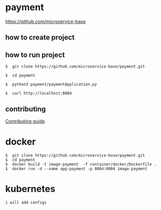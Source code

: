 # payment

https://github.com/microservice-base


## how to create project


## how to run project

```
$  git clone https://github.com/microservice-base/payment.git

$  cd payment

$  python3 payment/paymentApplication.py

$  curl http://localhost:8004
```

## contributing

[Contributing guide](CONTRIBUTING.md).


# docker 
```docker
$  git clone https://github.com/microservice-base/payment.git
$  cd payment
$  docker build -t image-payment  -f container/docker/Dockerfile . 
$  docker run -d --name app-payment -p 8004:8004 image-payment
```
# kubernetes
```
i will add configs
```
